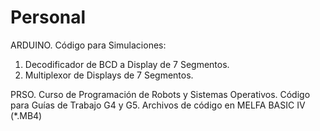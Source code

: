# Personal

ARDUINO.
Código para Simulaciones:
1. Decodificador de BCD a Display de 7 Segmentos.
2. Multiplexor de Displays de 7 Segmentos.

PRSO.
Curso de Programación de Robots y Sistemas Operativos.
Código para Guías de Trabajo G4 y G5.
Archivos de código en MELFA BASIC IV (*.MB4)

